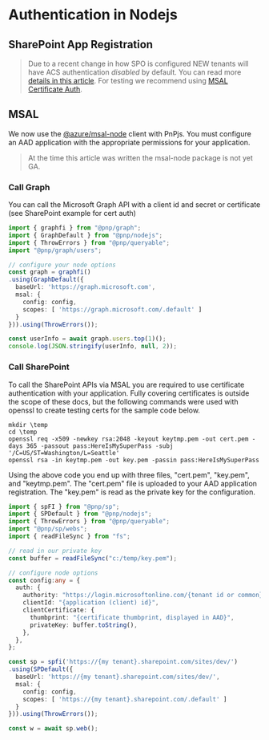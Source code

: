 # Authentication in Nodejs

## SharePoint App Registration

> Due to a recent change in how SPO is configured NEW tenants will have ACS authentication _disabled_ by default. You can read more [details in this article](https://docs.microsoft.com/en-us/sharepoint/dev/solution-guidance/security-apponly-azureacs). For testing we recommend using [MSAL Certificate Auth](#msal).


## MSAL

We now use the [@azure/msal-node](https://github.com/AzureAD/microsoft-authentication-library-for-js/tree/dev/lib/msal-node) client with PnPjs. You must configure an AAD application with the appropriate permissions for your application.

> At the time this article was written the msal-node package is not yet GA.

### Call Graph

You can call the Microsoft Graph API with a client id and secret or certificate (see SharePoint example for cert auth)

```TypeScript
import { graphfi } from "@pnp/graph";
import { GraphDefault } from "@pnp/nodejs";
import { ThrowErrors } from "@pnp/queryable";
import "@pnp/graph/users";

// configure your node options
const graph = graphfi()
.using(GraphDefault({
  baseUrl: 'https://graph.microsoft.com',
  msal: {
    config: config,
    scopes: [ 'https://graph.microsoft.com/.default' ]
  }
})).using(ThrowErrors());

const userInfo = await graph.users.top(1)();
console.log(JSON.stringify(userInfo, null, 2));
```

### Call SharePoint

To call the SharePoint APIs via MSAL you are required to use certificate authentication with your application. Fully covering certificates is outside the scope of these docs, but the following commands were used with openssl to create testing certs for the sample code below.

```CMD
mkdir \temp
cd \temp
openssl req -x509 -newkey rsa:2048 -keyout keytmp.pem -out cert.pem -days 365 -passout pass:HereIsMySuperPass -subj '/C=US/ST=Washington/L=Seattle'
openssl rsa -in keytmp.pem -out key.pem -passin pass:HereIsMySuperPass
```

Using the above code you end up with three files, "cert.pem", "key.pem", and "keytmp.pem". The "cert.pem" file is uploaded to your AAD application registration. The "key.pem" is read as the private key for the configuration.

```TypeScript
import { spFI } from "@pnp/sp";
import { SPDefault } from "@pnp/nodejs";
import { ThrowErrors } from "@pnp/queryable";
import "@pnp/sp/webs";
import { readFileSync } from "fs";

// read in our private key
const buffer = readFileSync("c:/temp/key.pem");

// configure node options
const config:any = {
  auth: {
    authority: "https://login.microsoftonline.com/{tenant id or common}/",
    clientId: "{application (client) id}",
    clientCertificate: {
      thumbprint: "{certificate thumbprint, displayed in AAD}",
      privateKey: buffer.toString(),
    },
  },
};

const sp = spfi('https://{my tenant}.sharepoint.com/sites/dev/')
.using(SPDefault({
  baseUrl: 'https://{my tenant}.sharepoint.com/sites/dev/',
  msal: {
    config: config,
    scopes: [ 'https://{my tenant}.sharepoint.com/.default' ]
  }
})).using(ThrowErrors());

const w = await sp.web();
```
